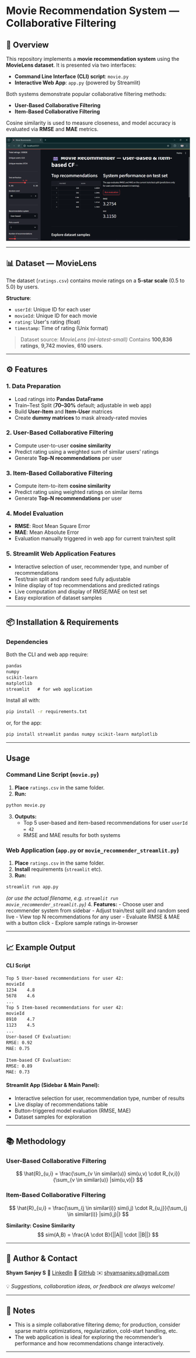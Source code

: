 
#  Movie Recommendation System — Collaborative Filtering

## 📌 Overview

This repository implements a **movie recommendation system** using the **MovieLens dataset**.
It is presented via two interfaces:

- **Command Line Interface (CLI) script**: `movie.py`
- **Interactive Web App**: `app.py` (powered by Streamlit)

Both systems demonstrate popular collaborative filtering methods:

- **User-Based Collaborative Filtering**
- **Item-Based Collaborative Filtering**

Cosine similarity is used to measure closeness, and model accuracy is evaluated via **RMSE** and **MAE** metrics.

![DEMO OUTPUT](out.png)
***

## 📊 Dataset — MovieLens

The dataset (`ratings.csv`) contains movie ratings on a **5-star scale** (0.5 to 5.0) by users.

**Structure**:

- `userId`: Unique ID for each user
- `movieId`: Unique ID for each movie
- `rating`: User's rating (float)
- `timestamp`: Time of rating (Unix format)

> Dataset source: *MovieLens (ml-latest-small)*
> Contains **100,836 ratings**, **9,742 movies**, **610 users**.

***

## ⚙️ Features

### 1. Data Preparation

- Load ratings into **Pandas DataFrame**
- Train–Test Split (**70–30%** default; adjustable in web app)
- Build **User-Item** and **Item-User** matrices
- Create **dummy matrices** to mask already-rated movies


### 2. User-Based Collaborative Filtering

- Compute user-to-user **cosine similarity**
- Predict rating using a weighted sum of similar users’ ratings
- Generate **Top-N recommendations** per user


### 3. Item-Based Collaborative Filtering

- Compute item-to-item **cosine similarity**
- Predict rating using weighted ratings on similar items
- Generate **Top-N recommendations** per user


### 4. Model Evaluation

- **RMSE**: Root Mean Square Error
- **MAE**: Mean Absolute Error
- Evaluation manually triggered in web app for current train/test split


### 5. **Streamlit Web Application Features**

- Interactive selection of user, recommender type, and number of recommendations
- Test/train split and random seed fully adjustable
- Inline display of top recommendations and predicted ratings
- Live computation and display of RMSE/MAE on test set
- Easy exploration of dataset samples

***

## 📦 Installation \& Requirements

### Dependencies

Both the CLI and web app require:

```
pandas
numpy
scikit-learn
matplotlib
streamlit   # for web application
```

Install all with:

```bash
pip install -r requirements.txt
```

or, for the app:

```bash
pip install streamlit pandas numpy scikit-learn matplotlib
```


***

##  Usage

### Command Line Script (`movie.py`)

1. **Place** `ratings.csv` in the same folder.
2. **Run:**

```bash
python movie.py
```

3. **Outputs:**
    - Top 5 user-based and item-based recommendations for user `userId = 42`
    - RMSE and MAE results for both systems

### Web Application (`app.py` or `movie_recommender_streamlit.py`)

1. **Place** `ratings.csv` in the same folder.
2. **Install** requirements (`streamlit` etc).
3. **Run:**

```bash
streamlit run app.py
```

*(or use the actual filename, e.g. `streamlit run movie_recommender_streamlit.py`)*
4. **Features:**
    - Choose user and recommender system from sidebar
    - Adjust train/test split and random seed live
    - View top N recommendations for any user
    - Evaluate RMSE \& MAE with a button click
    - Explore sample ratings in-browser

***

## 📈 Example Output

#### CLI Script

```
Top 5 User-based recommendations for user 42:
movieId
1234    4.8
5678    4.6
...
Top 5 Item-based recommendations for user 42:
movieId
8910    4.7
1123    4.5
...
User-based CF Evaluation:
RMSE: 0.92
MAE: 0.75

Item-based CF Evaluation:
RMSE: 0.89
MAE: 0.73
```


#### Streamlit App (Sidebar \& Main Panel):

- Interactive selection for user, recommendation type, number of results
- Live display of recommendations table
- Button-triggered model evaluation (RMSE, MAE)
- Dataset samples for exploration

***


## 📚 Methodology

### User-Based Collaborative Filtering
$$
\hat{R}_{u,i} = \frac{\sum_{v \in similar(u)} sim(u,v) \cdot R_{v,i}}{\sum_{v \in similar(u)} |sim(u,v)|}
$$

### Item-Based Collaborative Filtering
$$
\hat{R}_{u,i} = \frac{\sum_{j \in similar(i)} sim(i,j) \cdot R_{u,j}}{\sum_{j \in similar(i)} |sim(i,j)|}
$$

**Similarity: Cosine Similarity**
$$
sim(A,B) = \frac{A \cdot B}{||A|| \cdot ||B||}
$$


***

## 👤 Author \& Contact

**Shyam Sanjey S**
🔗 [LinkedIn](https://www.linkedin.com/in/shyamsanjey2004)
🔗 [GitHub](https://github.com/ShyamSanjeyS)
✉️ [shyamsanjey.s@gmail.com](mailto:shyamsanjey.s@gmail.com)

💡 *Suggestions, collaboration ideas, or feedback are always welcome!*

***

## 📝 Notes

- This is a simple collaborative filtering demo; for production, consider sparse matrix optimizations, regularization, cold-start handling, etc.
- The web application is ideal for exploring the recommender’s performance and how recommendations change interactively.

***
